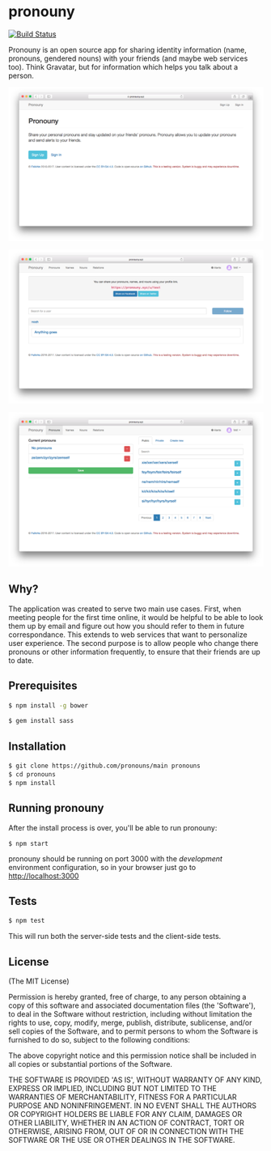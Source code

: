 # pronouny
[![Build Status](https://travis-ci.org/pronouns/main.svg?branch=master)](https://travis-ci.org/pronouns/main)

Pronouny is an open source app for sharing identity information (name, pronouns, gendered nouns) with your friends (and maybe web services too). Think Gravatar, but for information which helps you talk about a person.

![Login page](images/1.png)

![Landing page](images/2.png)

![pronoun page](images/3.png)

## Why?
The application was created to serve two main use cases. First, when meeting people for the first time online, it would be helpful to be able to look them up by email and figure out how you should refer to them in future correspondance. This extends to web services that want to personalize user experience. The second purpose is to allow people who change there pronouns or other information frequently, to ensure that their friends are up to date. 

## Prerequisites

```bash
$ npm install -g bower
```
```bash
$ gem install sass
```

## Installation
```bash
$ git clone https://github.com/pronouns/main pronouns
$ cd pronouns
$ npm install
```

## Running pronouny
After the install process is over, you'll be able to run pronouny:

```
$ npm start
```

pronouny should be running on port 3000 with the *development* environment configuration, so in your browser just go to [http://localhost:3000](http://localhost:3000)


## Tests

```bash
$ npm test
```

This will run both the server-side tests and the client-side tests.


## License
(The MIT License)

Permission is hereby granted, free of charge, to any person obtaining
a copy of this software and associated documentation files (the
'Software'), to deal in the Software without restriction, including
without limitation the rights to use, copy, modify, merge, publish,
distribute, sublicense, and/or sell copies of the Software, and to
permit persons to whom the Software is furnished to do so, subject to
the following conditions:

The above copyright notice and this permission notice shall be
included in all copies or substantial portions of the Software.

THE SOFTWARE IS PROVIDED 'AS IS', WITHOUT WARRANTY OF ANY KIND,
EXPRESS OR IMPLIED, INCLUDING BUT NOT LIMITED TO THE WARRANTIES OF
MERCHANTABILITY, FITNESS FOR A PARTICULAR PURPOSE AND NONINFRINGEMENT.
IN NO EVENT SHALL THE AUTHORS OR COPYRIGHT HOLDERS BE LIABLE FOR ANY
CLAIM, DAMAGES OR OTHER LIABILITY, WHETHER IN AN ACTION OF CONTRACT,
TORT OR OTHERWISE, ARISING FROM, OUT OF OR IN CONNECTION WITH THE
SOFTWARE OR THE USE OR OTHER DEALINGS IN THE SOFTWARE.
